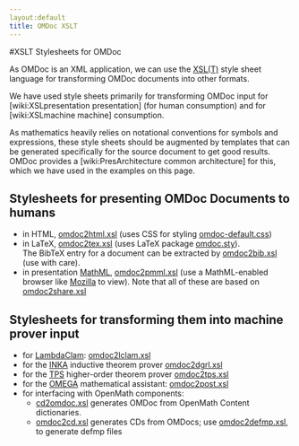 ```yaml
---
layout:default
title: OMDoc XSLT
---
```


#XSLT Stylesheets for OMDoc

As OMDoc is an XML application, we can use the [XSL(T)]("http://www.w3.org/Style/XSL") style sheet language for transforming OMDoc documents into other formats.

We have used style sheets primarily for transforming OMDoc input for [wiki:XSLpresentation presentation] (for human consumption) and for [wiki:XSLmachine machine] consumption.

As mathematics heavily relies on notational conventions for symbols and expressions, these style sheets should be augmented by templates that can be generated specifically for the source document to get good results. OMDoc provides a [wiki:PresArchitecture common architecture] for this, which we have used in the examples on this page.

 
## Stylesheets for presenting OMDoc Documents to humans

* in HTML, [omdoc2html.xsl]("https://svn.omdoc.org/repos/omdoc/branches/omdoc-1.2/xsl/omdoc2html.xsl") (uses CSS for styling [omdoc-default.css]("https://svn.omdoc.org/repos/omdoc/branches/omdoc-1.2/lib/omdoc-default.css")) 
* in LaTeX, [omdoc2tex.xsl]("https://svn.omdoc.org/repos/omdoc/branches/omdoc-1.2/xsl/omdoc2tex.xsl") (uses LaTeX package [omdoc.sty]("https://svn.omdoc.org/repos/omdoc/branches/omdoc-1.2/lib/omdoc.sty")).  
 The BibTeX entry for a document can be extracted by [omdoc2bib.xsl]("https://svn.omdoc.org/repos/omdoc/branches/omdoc-1.2/xsl/omdoc2bib.xsl") (use with care). 
* in presentation [MathML]("http://www.w3c.org/MATH"), [omdoc2pmml.xsl]("https://svn.omdoc.org/repos/omdoc/branches/omdoc-1.2/xsl/omdoc2pmml.xsl") (use a MathML-enabled browser like [Mozilla]("http://www.mozilla.org/projects/mathml") to view). Note that all of these are based on [omdoc2share.xsl]("https://svn.omdoc.org/repos/omdoc/branches/omdoc-1.2/xsl/omdoc2share.xsl") 

 
## Stylesheets for transforming them into machine prover input

* for [LambdaClam]("http://dream.dai.ed.ac.uk/software/systems/lambda-clam"): [omdoc2lclam.xsl]("https://svn.omdoc.org/repos/omdoc/branches/omdoc-1.2/xsl/omdoc2lclam.xsl") 
* for the [INKA]("http://www.dfki.de/vse/systems/inka/inka5.html") inductive theorem prover [omdoc2dgrl.xsl]("https://svn.omdoc.org/repos/omdoc/branches/omdoc-1.2/xsl/omdoc2dgrl.xsl") 
* for the [TPS]("http://gtps.math.cmu.edu/tps.html")  higher-order theorem prover [omdoc2tps.xsl]("https://svn.omdoc.org/repos/omdoc/branches/omdoc-1.2/xsl/omdoc2tps.xsl") 
* for the [OMEGA]("http://www.ags.uni-sb.de/~omega/") mathematical assistant: [omdoc2post.xsl]("https://svn.omdoc.org/repos/omdoc/branches/omdoc-1.2/xsl/omdoc2post.xsl") 
* for interfacing with  OpenMath components: 
  * [cd2omdoc.xsl]("https://svn.omdoc.org/repos/omdoc/branches/omdoc-1.2/xsl/cd2omdoc.xsl") generates OMDoc from  OpenMath Content dictionaries. 
  * [omdoc2cd.xsl]("https://svn.omdoc.org/repos/omdoc/branches/omdoc-1.2/xsl/omdoc2cd.xsl") generates CDs from OMDocs; use  [omdoc2defmp.xsl]("https://svn.omdoc.org/repos/omdoc/branches/omdoc-1.2/xsl/omdoc2defmp.xsl"), to generate defmp files 
